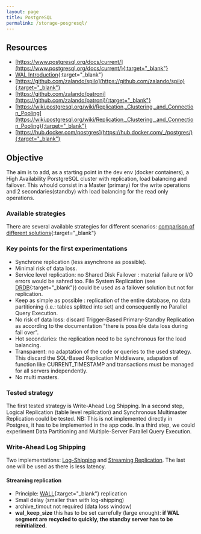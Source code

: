 ```yaml
---
layout: page
title: PostgreSQL
permalink: /storage-posgresql/
---
```


## Resources
- [https://www.postgresql.org/docs/current/](https://www.postgresql.org/docs/current/){:target="_blank"}
- [WAL Introduction](https://www.postgresql.org/docs/current/wal-intro.html){:target="_blank"}
- [https://github.com/zalando/spilo](https://github.com/zalando/spilo){:target="_blank"}
- [https://github.com/zalando/patroni](https://github.com/zalando/patroni){:target="_blank"}
- [https://wiki.postgresql.org/wiki/Replication,_Clustering,_and_Connection_Pooling](https://wiki.postgresql.org/wiki/Replication,_Clustering,_and_Connection_Pooling){:target="_blank"}
- [https://hub.docker.com/postgres](https://hub.docker.com/_/postgres/){:target="_blank"}


## Objective
The aim is to add, as a starting point in the dev env (docker containers), a High Availability PorstgreSQL cluster with replication, load balancing and failover.
This whould consist in a Master (primary) for the write operations and 2 secondaries(standby)  with load balancing for the read only operations.


### Available strategies
There are several available strategies for different scenarios: [comparison of different solutions](https://www.postgresql.org/docs/current/different-replication-solutions.html){:target="_blank"}


### Key points for the first experimentations
- Synchrone replication (less asynchrone as possible).
- Minimal risk of data loss.
- Service level replication: no Shared Disk Failover : material failure or I/O errors would be sahred too. File System Replication (see [DRDB](https://fr.wikipedia.org/wiki/DRBD){:target="_blank"}) could be used as a failover solution but not for replication.
- Keep as simple as possible : replication of the entire database, no data partitioning (i.e.: tables splitted into set)  and consequently no Parallel Query Execution.
- No risk of data loss: discard Trigger-Based Primary-Standby Replication as according to the documentation "there is possible data loss during fail over".
- Hot secondaries: the replication need to be synchronous for the load balancing.
- Transparent: no adaptation of the code or queries to the used strategy. This discard the SQL-Based Replication Middleware, adapation of function like CURRENT_TIMESTAMP and transactions must be managed for all servers independently.
- No multi masters.

### Tested strategy
The first tested strategy is Write-Ahead Log Shipping. 
In a second step, Logical Replication (table level replication) and Synchronous Multimaster Replication could be tested. NB: This is not implemented directly in Postgres, it has to be implemented in the app code.
In a third step, we could experiment Data Partitioning and Multiple-Server Parallel Query Execution.

### Write-Ahead Log Shipping
Two implementations: [Log-Shipping](https://www.postgresql.org/docs/current/warm-standby.html) and [Streaming Replication](https://www.postgresql.org/docs/current/warm-standby.html#STREAMING-REPLICATION). The last one will be used as there is less latency.


#### Streaming replication
- Principle: [WALL](https://www.postgresql.org/docs/current/wal-intro.html){:target="_blank"} replication
- Small delay (smaller than with log-shipping)
- archive_timout not required (data loss window)
- **wal_keep_size** this has to be set carrefully (large enough): **if WAL segment are recycled to quickly, the standby server has to be reinitialized.**

